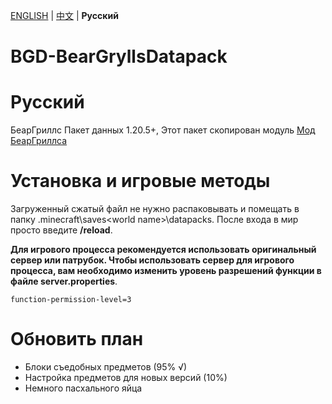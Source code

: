 [ENGLISH](https://github.com/Hikal007/BGD-BearGryllsDatapack) | [中文](https://github.com/Hikal007/BGD-BearGryllsDatapack/blob/main/README_CN.md) | **Русский**

# BGD-BearGryllsDatapack
# Русский
БеарГриллс Пакет данных 1.20.5+, Этот пакет скопирован модуль [Мод БеарГриллса](https://www.mcmod.cn/class/158.html)

# Установка и игровые методы
Загруженный сжатый файл не нужно распаковывать и помещать в папку .minecraft\saves\<world name>\datapacks. После входа в мир просто введите **/reload**.

**Для игрового процесса рекомендуется использовать оригинальный сервер или патрубок. Чтобы использовать сервер для игрового процесса, вам необходимо изменить уровень разрешений функции в файле server.properties**.

    function-permission-level=3

# Обновить план
- Блоки съедобных предметов (95% √)
- Настройка предметов для новых версий (10%)
- Немного пасхального яйца

